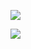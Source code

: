 ![](http://i2.muimg.com/589345/a9cb1750ca4e9e73.png)

![](http://i4.buimg.com/1949/af1d5e1f55103e9e.png)


